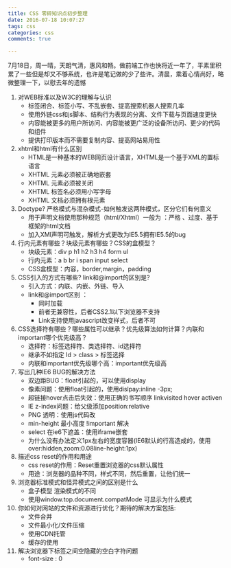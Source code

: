 ```yaml
---
title: CSS 零碎知识点初步整理
date: 2016-07-18 10:07:27
tags: css 
categories: css
comments: true

---
```

7月18日，周一晴，天朗气清，惠风和畅。做前端工作也快将近一年了，平素里积累了一些但是却又不够系统，也许是笔记做的少了些许。清晨，乘着心情尚好，略微整理一下，以慰去年的遗憾
<!--more-->
1. 对WEB标准以及W3C的理解与认识
	+ 标签闭合、标签小写、不乱嵌套、提高搜索机器人搜索几率
	+ 使用外链css和js脚本、结构行为表现的分离、文件下载与页面速度更快
	+ 内容能被更多的用户所访问、内容能被更广泛的设备所访问、更少的代码和组件
	+ 提供打印版本而不需要复制内容、提高网站易用性
2. xhtml和html有什么区别  
	+ HTML是一种基本的WEB网页设计语言，XHTML是一个基于XML的置标语言
	+ XHTML 元素必须被正确地嵌套
	+ XHTML 元素必须被关闭
	+ XHTML 标签名必须用小写字母
	+ XHTML 文档必须拥有根元素
3. Doctype? 严格模式与混杂模式-如何触发这两种模式，区分它们有何意义
	+ 用于声明文档使用那种规范（html/Xhtml）一般为 ：严格 、过度、基于框架的html文档
	+ 加入XMl声明可触发，解析方式更改为IE5.5拥有IE5.5的bug
4. 行内元素有哪些？块级元素有哪些？CSS的盒模型？
	+ 块级元素：div p h1 h2 h3 h4 form ul 
	+ 行内元素：a b br i span input select 
	+ CSS盒模型：内容，border,margin，padding
5. CSS引入的方式有哪些? link和@import的区别是?  
	+ 引入方式：内联、内嵌、外链、导入
	+ link和@import区别 ：
		+ 同时加载
		+ 前者无兼容性，后者CSS2.1以下浏览器不支持
		+ Link支持使用javascript改变样式，后者不可
6. CSS选择符有哪些？哪些属性可以继承？优先级算法如何计算？内联和important哪个优先级高？
	+ 选择符：标签选择符、类选择符、id选择符
	+ 继承不如指定 Id > class > 标签选择
	+ 内联和important优先级哪个高：important优先级高
7. 写出几种IE6 BUG的解决方法  
	+ 双边距BUG：float引起的，可以使用display
	+ 像素问题：使用float引起的，使用dislpay:inline -3px;
	+ 超链接hover点击后失效：使用正确的书写顺序 linkvisited hover activen 
	+ IE z-index问题：给父级添加position:relative
	+ PNG 透明：使用js代码改
	+ min-height 最小高度 !important 解决
	+ select 在ie6下遮盖：使用iframe嵌套
	+ 为什么没有办法定义1px左右的宽度容器(IE6默认的行高造成的，使用over:hidden,zoom:0.08line-height:1px)
8. 描述css reset的作用和用途
	+ css reset的作用：Reset重置浏览器的css默认属性
	+ 用途：浏览器的品种不同，样式不同，然后重置，让他们统一
9. 浏览器标准模式和怪异模式之间的区别是什么
	+ 盒子模型 渲染模式的不同
	+ 使用window.top.document.compatMode 可显示为什么模式
10. 你如何对网站的文件和资源进行优化？期待的解决方案包括:
	+ 文件合并
	+ 文件最小化/文件压缩
	+ 使用CDN托管
	+ 缓存的使用
11. 解决浏览器下标签之间空隐藏的空白字符问题
	+ font-size : 0
